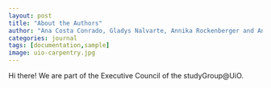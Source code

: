 ```yaml
---
layout: post
title: "About the Authors"
author: "Ana Costa Conrado, Gladys Nalvarte, Annika Rockenberger and Anne Fouilloux"
categories: journal
tags: [documentation,sample]
image: uio-carpentry.jpg
---
```


Hi there! We are part of the Executive Council of the studyGroup@UiO. 

